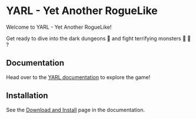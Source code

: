 # YARL - Yet Another RogueLike

Welcome to YARL - Yet Another RogueLike!

Get ready to dive into the dark dungeons :door: and fight terrifying monsters :japanese_goblin: :japanese_ogre: ?

## Documentation

Head over to the [YARL documentation](https://malayagr.github.io/yarl) to explore the game!

## Installation

See the [Download and Install](https://malayagr.github.io/yarl/download-install/) page in the documentation.
